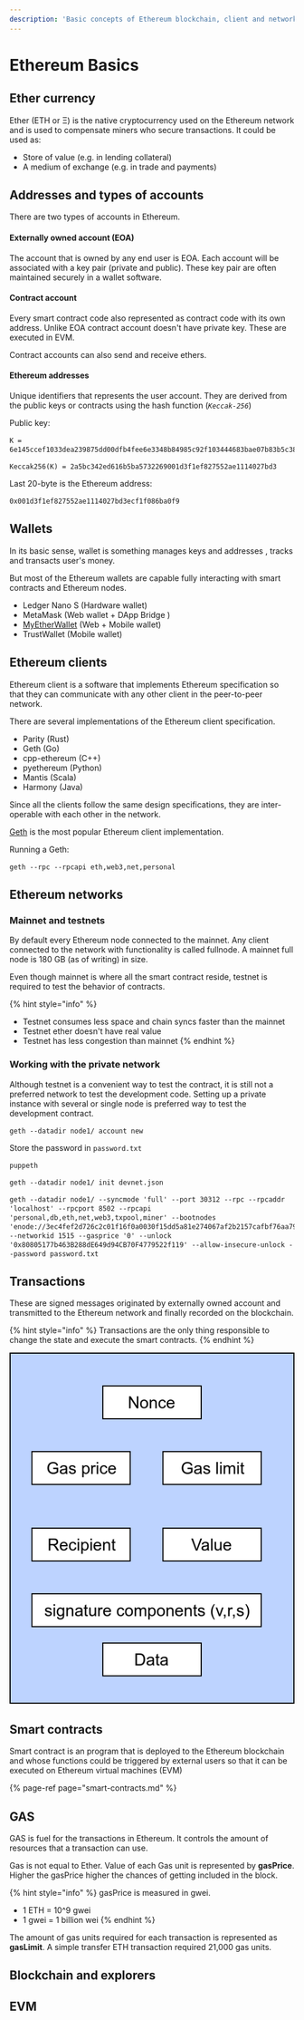 ```yaml
---
description: 'Basic concepts of Ethereum blockchain, client and network'
---
```


# Ethereum Basics

## Ether currency

Ether \(ETH or Ξ\) is the native cryptocurrency used on the Ethereum network and is used to compensate miners who secure transactions. It could be used as:

* Store of value \(e.g. in lending collateral\)
* A medium of exchange \(e.g. in trade and payments\)

## Addresses and types of accounts

There are two types of accounts in Ethereum.

#### Externally owned account \(EOA\)

The account that is owned by any end user is EOA. Each account will be associated with a key pair \(private and public\). These key pair are often maintained securely in a wallet software.

#### Contract account

Every smart contract code also represented as contract code with its own address. Unlike EOA contract account doesn't have private key. These are executed in EVM. 

Contract accounts can also send and receive ethers.

#### Ethereum addresses

Unique identifiers that represents the user account. They are derived from the public keys or contracts using the hash function \(_`Keccak-256`_\)

​Public key: 

```text
K = 6e145ccef1033dea239875dd00dfb4fee6e3348b84985c92f103444683bae07b83b5c38e5e...
```



```text
Keccak256(K) = 2a5bc342ed616b5ba5732269001d3f1ef827552ae1114027bd3
```

Last 20-byte is the Ethereum address:

```text
0x001d3f1ef827552ae1114027bd3ecf1f086ba0f9
```

## Wallets

In its basic sense, wallet is something manages keys and addresses , tracks and transacts user's money.

But most of the Ethereum wallets are capable fully interacting with smart contracts and Ethereum nodes.

* Ledger Nano S \(Hardware wallet\)
* MetaMask \(Web wallet + DApp Bridge \)
* [MyEtherWallet](https://www.myetherwallet.com/) \(Web + Mobile wallet\)
* TrustWallet \(Mobile wallet\)

## Ethereum clients

Ethereum client is a software that implements Ethereum specification so that they can communicate with any other client in the peer-to-peer network. 

There are several implementations of the Ethereum client specification.

* Parity \(Rust\)
* Geth \(Go\)
* cpp-ethereum \(C++\)
* pyethereum \(Python\)
* Mantis \(Scala\)
* Harmony \(Java\)

Since all the clients follow the same design specifications, they are inter-operable with each other in the network.

[Geth](https://geth.ethereum.org/install-and-build/Installing-Geth) is the most popular Ethereum client implementation.

Running a Geth:

```text
geth --rpc --rpcapi eth,web3,net,personal
```

## Ethereum networks

### Mainnet and testnets

By default every Ethereum node connected to the mainnet. Any client connected to the network with functionality is called fullnode. A mainnet full node is 180 GB \(as of writing\) in size.

Even though mainnet is where all the smart contract reside, testnet is required to test the behavior of contracts.

{% hint style="info" %}
* Testnet consumes less space and chain syncs faster than the mainnet
* Testnet ether doesn't have real value
* Testnet has less congestion than mainnet
{% endhint %}

### Working with the private network

Although testnet is a convenient way to test the contract, it is still not a preferred network to test the development code. Setting up a private instance with several or single node is preferred way to test the development contract.

```text
geth --datadir node1/ account new
```

Store the password in `password.txt`

```text
puppeth
```

```text
geth --datadir node1/ init devnet.json
```

```text
geth --datadir node1/ --syncmode 'full' --port 30312 --rpc --rpcaddr 'localhost' --rpcport 8502 --rpcapi 'personal,db,eth,net,web3,txpool,miner' --bootnodes 'enode://3ec4fef2d726c2c01f16f0a0030f15dd5a81e274067af2b2157cafbf76aa79fa9c0be52c6664e80cc5b08162ede53279bd70ee10d024fe86613b0b09e1106c40@127.0.0.1:30310' --networkid 1515 --gasprice '0' --unlock '0x80805177b463B288dE649d94CB70F4779522f119' --allow-insecure-unlock --password password.txt
```



## Transactions

These are signed messages originated by externally owned account and transmitted to the Ethereum network  and finally recorded on the blockchain.

{% hint style="info" %}
Transactions are the only thing responsible to change the state and execute the smart contracts.
{% endhint %}



![Transaction structure](.gitbook/assets/amity-transactions.png)

## Smart contracts

Smart contract is an program that is deployed to the Ethereum blockchain and whose functions could be triggered by external users so that it can be executed on Ethereum virtual machines \(EVM\)

{% page-ref page="smart-contracts.md" %}

## GAS

GAS is fuel for the transactions in Ethereum. It controls the amount of resources that a transaction can use. 

Gas is not equal to Ether. Value of each Gas unit is represented by **gasPrice**. Higher the gasPrice higher the chances of getting included in the block.

{% hint style="info" %}
gasPrice is measured in gwei. 

* 1 ETH = 10^9 gwei
* 1 gwei = 1 billion wei
{% endhint %}

The amount of gas units required for each transaction is represented as **gasLimit**. A simple transfer ETH transaction required 21,000 gas units.

## Blockchain and explorers

## EVM



## 

